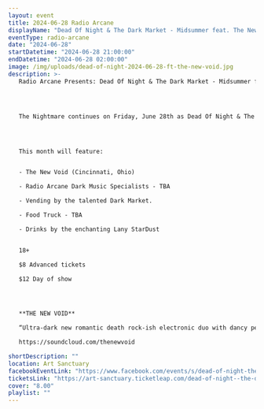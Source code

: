 ```yaml
---
layout: event
title: 2024-06-28 Radio Arcane
displayName: "Dead Of Night & The Dark Market - Midsummer feat. The New Void"
eventType: radio-arcane
date: "2024-06-28"
startDatetime: "2024-06-28 21:00:00"
endDatetime: "2024-06-28 02:00:00"
image: /img/uploads/dead-of-night-2024-06-28-ft-the-new-void.jpg
description: >-
   Radio Arcane Presents: Dead Of Night & The Dark Market - Midsummer feat. The New Void.




   The Nightmare continues on Friday, June 28th as Dead Of Night & The Dark Market keep up the monthly grind of dark eclectic music. Come out and help keep the dancefloor barely alive as we celebrate the glum drudgery of our dreadful existence.




   This month will feature:


   - The New Void (Cincinnati, Ohio)

   - Radio Arcane Dark Music Specialists - TBA

   - Vending by the talented Dark Market.

   - Food Truck - TBA

   - Drinks by the enchanting Lany StarDust


   18+

   $8 Advanced tickets

   $12 Day of show




   **THE NEW VOID** 

   “Ultra-dark new romantic death rock-ish electronic duo with dancy peaks and gloomy pits. The soundtrack for those lost somewhere between love and despair.”

   https://soundcloud.com/thenewvoid

shortDescription: ""
location: Art Sanctuary
facebookEventLink: "https://www.facebook.com/events/s/dead-of-night-the-dark-market-/1351303018874091"
ticketsLink: "https://art-sanctuary.ticketleap.com/dead-of-night--the-dark-market---midsummer"
cover: "8.00"
playlist: ""
---
```

